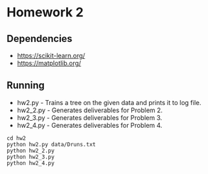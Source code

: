 # Homework 2

## Dependencies

* https://scikit-learn.org/
* https://matplotlib.org/

## Running

* hw2.py - Trains a tree on the given data and prints it to log file.
* hw2_2.py - Generates deliverables for Problem 2.
* hw2_3.py - Generates deliverables for Problem 3.
* hw2_4.py - Generates deliverables for Problem 4.

```shell
cd hw2
python hw2.py data/Druns.txt
python hw2_2.py
python hw2_3.py
python hw2_4.py
```
